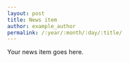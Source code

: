 ```yaml
---
layout: post
title: News item
author: example_author
permalink: /:year/:month/:day/:title/
---
```


Your news item goes here.
